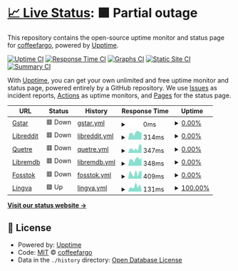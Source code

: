 # [📈 Live Status](https://demo.upptime.js.org): <!--live status--> **🟧 Partial outage**

This repository contains the open-source uptime monitor and status page for [coffeefargo](https://demo.upptime.js.org), powered by [Upptime](https://github.com/upptime/upptime).

[![Uptime CI](https://github.com/coffeefargo/sitestatus/workflows/Uptime%20CI/badge.svg)](https://github.com/coffeefargo/sitestatus/actions?query=workflow%3A%22Uptime+CI%22)
[![Response Time CI](https://github.com/coffeefargo/sitestatus/workflows/Response%20Time%20CI/badge.svg)](https://github.com/coffeefargo/sitestatus/actions?query=workflow%3A%22Response+Time+CI%22)
[![Graphs CI](https://github.com/coffeefargo/sitestatus/workflows/Graphs%20CI/badge.svg)](https://github.com/coffeefargo/sitestatus/actions?query=workflow%3A%22Graphs+CI%22)
[![Static Site CI](https://github.com/coffeefargo/sitestatus/workflows/Static%20Site%20CI/badge.svg)](https://github.com/coffeefargo/sitestatus/actions?query=workflow%3A%22Static+Site+CI%22)
[![Summary CI](https://github.com/coffeefargo/sitestatus/workflows/Summary%20CI/badge.svg)](https://github.com/coffeefargo/sitestatus/actions?query=workflow%3A%22Summary+CI%22)

With [Upptime](https://upptime.js.org), you can get your own unlimited and free uptime monitor and status page, powered entirely by a GitHub repository. We use [Issues](https://github.com/coffeefargo/sitestatus/issues) as incident reports, [Actions](https://github.com/coffeefargo/sitestatus/actions) as uptime monitors, and [Pages](https://demo.upptime.js.org) for the status page.

<!--start: status pages-->
<!-- This summary is generated by Upptime (https://github.com/upptime/upptime) -->
<!-- Do not edit this manually, your changes will be overwritten -->
<!-- prettier-ignore -->
| URL | Status | History | Response Time | Uptime |
| --- | ------ | ------- | ------------- | ------ |
| <img alt="" src="https://icons.duckduckgo.com/ip3/gstar.gq.ico" height="13"> [Gstar](https://gstar.gq) | 🟥 Down | [gstar.yml](https://github.com/coffeefargo/sitestatus/commits/HEAD/history/gstar.yml) | <details><summary><img alt="Response time graph" src="./graphs/gstar/response-time-week.png" height="20"> 0ms</summary><br><a href="https://coffeefargo.github.io/sitestatus/history/gstar"><img alt="Response time 691" src="https://img.shields.io/endpoint?url=https%3A%2F%2Fraw.githubusercontent.com%2Fcoffeefargo%2Fsitestatus%2FHEAD%2Fapi%2Fgstar%2Fresponse-time.json"></a><br><a href="https://coffeefargo.github.io/sitestatus/history/gstar"><img alt="24-hour response time 0" src="https://img.shields.io/endpoint?url=https%3A%2F%2Fraw.githubusercontent.com%2Fcoffeefargo%2Fsitestatus%2FHEAD%2Fapi%2Fgstar%2Fresponse-time-day.json"></a><br><a href="https://coffeefargo.github.io/sitestatus/history/gstar"><img alt="7-day response time 0" src="https://img.shields.io/endpoint?url=https%3A%2F%2Fraw.githubusercontent.com%2Fcoffeefargo%2Fsitestatus%2FHEAD%2Fapi%2Fgstar%2Fresponse-time-week.json"></a><br><a href="https://coffeefargo.github.io/sitestatus/history/gstar"><img alt="30-day response time 0" src="https://img.shields.io/endpoint?url=https%3A%2F%2Fraw.githubusercontent.com%2Fcoffeefargo%2Fsitestatus%2FHEAD%2Fapi%2Fgstar%2Fresponse-time-month.json"></a><br><a href="https://coffeefargo.github.io/sitestatus/history/gstar"><img alt="1-year response time 698" src="https://img.shields.io/endpoint?url=https%3A%2F%2Fraw.githubusercontent.com%2Fcoffeefargo%2Fsitestatus%2FHEAD%2Fapi%2Fgstar%2Fresponse-time-year.json"></a></details> | <details><summary><a href="https://coffeefargo.github.io/sitestatus/history/gstar">0.00%</a></summary><a href="https://coffeefargo.github.io/sitestatus/history/gstar"><img alt="All-time uptime 70.79%" src="https://img.shields.io/endpoint?url=https%3A%2F%2Fraw.githubusercontent.com%2Fcoffeefargo%2Fsitestatus%2FHEAD%2Fapi%2Fgstar%2Fuptime.json"></a><br><a href="https://coffeefargo.github.io/sitestatus/history/gstar"><img alt="24-hour uptime 0.00%" src="https://img.shields.io/endpoint?url=https%3A%2F%2Fraw.githubusercontent.com%2Fcoffeefargo%2Fsitestatus%2FHEAD%2Fapi%2Fgstar%2Fuptime-day.json"></a><br><a href="https://coffeefargo.github.io/sitestatus/history/gstar"><img alt="7-day uptime 0.00%" src="https://img.shields.io/endpoint?url=https%3A%2F%2Fraw.githubusercontent.com%2Fcoffeefargo%2Fsitestatus%2FHEAD%2Fapi%2Fgstar%2Fuptime-week.json"></a><br><a href="https://coffeefargo.github.io/sitestatus/history/gstar"><img alt="30-day uptime 0.00%" src="https://img.shields.io/endpoint?url=https%3A%2F%2Fraw.githubusercontent.com%2Fcoffeefargo%2Fsitestatus%2FHEAD%2Fapi%2Fgstar%2Fuptime-month.json"></a><br><a href="https://coffeefargo.github.io/sitestatus/history/gstar"><img alt="1-year uptime 37.78%" src="https://img.shields.io/endpoint?url=https%3A%2F%2Fraw.githubusercontent.com%2Fcoffeefargo%2Fsitestatus%2FHEAD%2Fapi%2Fgstar%2Fuptime-year.json"></a></details>
| <img alt="" src="https://icons.duckduckgo.com/ip3/libreddit0.herokuapp.com.ico" height="13"> [Libreddit](https://libreddit0.herokuapp.com) | 🟥 Down | [libreddit.yml](https://github.com/coffeefargo/sitestatus/commits/HEAD/history/libreddit.yml) | <details><summary><img alt="Response time graph" src="./graphs/libreddit/response-time-week.png" height="20"> 314ms</summary><br><a href="https://coffeefargo.github.io/sitestatus/history/libreddit"><img alt="Response time 262" src="https://img.shields.io/endpoint?url=https%3A%2F%2Fraw.githubusercontent.com%2Fcoffeefargo%2Fsitestatus%2FHEAD%2Fapi%2Flibreddit%2Fresponse-time.json"></a><br><a href="https://coffeefargo.github.io/sitestatus/history/libreddit"><img alt="24-hour response time 143" src="https://img.shields.io/endpoint?url=https%3A%2F%2Fraw.githubusercontent.com%2Fcoffeefargo%2Fsitestatus%2FHEAD%2Fapi%2Flibreddit%2Fresponse-time-day.json"></a><br><a href="https://coffeefargo.github.io/sitestatus/history/libreddit"><img alt="7-day response time 314" src="https://img.shields.io/endpoint?url=https%3A%2F%2Fraw.githubusercontent.com%2Fcoffeefargo%2Fsitestatus%2FHEAD%2Fapi%2Flibreddit%2Fresponse-time-week.json"></a><br><a href="https://coffeefargo.github.io/sitestatus/history/libreddit"><img alt="30-day response time 245" src="https://img.shields.io/endpoint?url=https%3A%2F%2Fraw.githubusercontent.com%2Fcoffeefargo%2Fsitestatus%2FHEAD%2Fapi%2Flibreddit%2Fresponse-time-month.json"></a><br><a href="https://coffeefargo.github.io/sitestatus/history/libreddit"><img alt="1-year response time 216" src="https://img.shields.io/endpoint?url=https%3A%2F%2Fraw.githubusercontent.com%2Fcoffeefargo%2Fsitestatus%2FHEAD%2Fapi%2Flibreddit%2Fresponse-time-year.json"></a></details> | <details><summary><a href="https://coffeefargo.github.io/sitestatus/history/libreddit">0.00%</a></summary><a href="https://coffeefargo.github.io/sitestatus/history/libreddit"><img alt="All-time uptime 4.24%" src="https://img.shields.io/endpoint?url=https%3A%2F%2Fraw.githubusercontent.com%2Fcoffeefargo%2Fsitestatus%2FHEAD%2Fapi%2Flibreddit%2Fuptime.json"></a><br><a href="https://coffeefargo.github.io/sitestatus/history/libreddit"><img alt="24-hour uptime 0.00%" src="https://img.shields.io/endpoint?url=https%3A%2F%2Fraw.githubusercontent.com%2Fcoffeefargo%2Fsitestatus%2FHEAD%2Fapi%2Flibreddit%2Fuptime-day.json"></a><br><a href="https://coffeefargo.github.io/sitestatus/history/libreddit"><img alt="7-day uptime 0.00%" src="https://img.shields.io/endpoint?url=https%3A%2F%2Fraw.githubusercontent.com%2Fcoffeefargo%2Fsitestatus%2FHEAD%2Fapi%2Flibreddit%2Fuptime-week.json"></a><br><a href="https://coffeefargo.github.io/sitestatus/history/libreddit"><img alt="30-day uptime 0.00%" src="https://img.shields.io/endpoint?url=https%3A%2F%2Fraw.githubusercontent.com%2Fcoffeefargo%2Fsitestatus%2FHEAD%2Fapi%2Flibreddit%2Fuptime-month.json"></a><br><a href="https://coffeefargo.github.io/sitestatus/history/libreddit"><img alt="1-year uptime 0.00%" src="https://img.shields.io/endpoint?url=https%3A%2F%2Fraw.githubusercontent.com%2Fcoffeefargo%2Fsitestatus%2FHEAD%2Fapi%2Flibreddit%2Fuptime-year.json"></a></details>
| <img alt="" src="https://icons.duckduckgo.com/ip3/quetre0.herokuapp.com.ico" height="13"> [Quetre](https://quetre0.herokuapp.com) | 🟥 Down | [quetre.yml](https://github.com/coffeefargo/sitestatus/commits/HEAD/history/quetre.yml) | <details><summary><img alt="Response time graph" src="./graphs/quetre/response-time-week.png" height="20"> 347ms</summary><br><a href="https://coffeefargo.github.io/sitestatus/history/quetre"><img alt="Response time 285" src="https://img.shields.io/endpoint?url=https%3A%2F%2Fraw.githubusercontent.com%2Fcoffeefargo%2Fsitestatus%2FHEAD%2Fapi%2Fquetre%2Fresponse-time.json"></a><br><a href="https://coffeefargo.github.io/sitestatus/history/quetre"><img alt="24-hour response time 168" src="https://img.shields.io/endpoint?url=https%3A%2F%2Fraw.githubusercontent.com%2Fcoffeefargo%2Fsitestatus%2FHEAD%2Fapi%2Fquetre%2Fresponse-time-day.json"></a><br><a href="https://coffeefargo.github.io/sitestatus/history/quetre"><img alt="7-day response time 347" src="https://img.shields.io/endpoint?url=https%3A%2F%2Fraw.githubusercontent.com%2Fcoffeefargo%2Fsitestatus%2FHEAD%2Fapi%2Fquetre%2Fresponse-time-week.json"></a><br><a href="https://coffeefargo.github.io/sitestatus/history/quetre"><img alt="30-day response time 255" src="https://img.shields.io/endpoint?url=https%3A%2F%2Fraw.githubusercontent.com%2Fcoffeefargo%2Fsitestatus%2FHEAD%2Fapi%2Fquetre%2Fresponse-time-month.json"></a><br><a href="https://coffeefargo.github.io/sitestatus/history/quetre"><img alt="1-year response time 230" src="https://img.shields.io/endpoint?url=https%3A%2F%2Fraw.githubusercontent.com%2Fcoffeefargo%2Fsitestatus%2FHEAD%2Fapi%2Fquetre%2Fresponse-time-year.json"></a></details> | <details><summary><a href="https://coffeefargo.github.io/sitestatus/history/quetre">0.00%</a></summary><a href="https://coffeefargo.github.io/sitestatus/history/quetre"><img alt="All-time uptime 4.24%" src="https://img.shields.io/endpoint?url=https%3A%2F%2Fraw.githubusercontent.com%2Fcoffeefargo%2Fsitestatus%2FHEAD%2Fapi%2Fquetre%2Fuptime.json"></a><br><a href="https://coffeefargo.github.io/sitestatus/history/quetre"><img alt="24-hour uptime 0.00%" src="https://img.shields.io/endpoint?url=https%3A%2F%2Fraw.githubusercontent.com%2Fcoffeefargo%2Fsitestatus%2FHEAD%2Fapi%2Fquetre%2Fuptime-day.json"></a><br><a href="https://coffeefargo.github.io/sitestatus/history/quetre"><img alt="7-day uptime 0.00%" src="https://img.shields.io/endpoint?url=https%3A%2F%2Fraw.githubusercontent.com%2Fcoffeefargo%2Fsitestatus%2FHEAD%2Fapi%2Fquetre%2Fuptime-week.json"></a><br><a href="https://coffeefargo.github.io/sitestatus/history/quetre"><img alt="30-day uptime 0.00%" src="https://img.shields.io/endpoint?url=https%3A%2F%2Fraw.githubusercontent.com%2Fcoffeefargo%2Fsitestatus%2FHEAD%2Fapi%2Fquetre%2Fuptime-month.json"></a><br><a href="https://coffeefargo.github.io/sitestatus/history/quetre"><img alt="1-year uptime 0.00%" src="https://img.shields.io/endpoint?url=https%3A%2F%2Fraw.githubusercontent.com%2Fcoffeefargo%2Fsitestatus%2FHEAD%2Fapi%2Fquetre%2Fuptime-year.json"></a></details>
| <img alt="" src="https://icons.duckduckgo.com/ip3/libremdb0.herokuapp.com.ico" height="13"> [Libremdb](https://libremdb0.herokuapp.com) | 🟥 Down | [libremdb.yml](https://github.com/coffeefargo/sitestatus/commits/HEAD/history/libremdb.yml) | <details><summary><img alt="Response time graph" src="./graphs/libremdb/response-time-week.png" height="20"> 348ms</summary><br><a href="https://coffeefargo.github.io/sitestatus/history/libremdb"><img alt="Response time 228" src="https://img.shields.io/endpoint?url=https%3A%2F%2Fraw.githubusercontent.com%2Fcoffeefargo%2Fsitestatus%2FHEAD%2Fapi%2Flibremdb%2Fresponse-time.json"></a><br><a href="https://coffeefargo.github.io/sitestatus/history/libremdb"><img alt="24-hour response time 426" src="https://img.shields.io/endpoint?url=https%3A%2F%2Fraw.githubusercontent.com%2Fcoffeefargo%2Fsitestatus%2FHEAD%2Fapi%2Flibremdb%2Fresponse-time-day.json"></a><br><a href="https://coffeefargo.github.io/sitestatus/history/libremdb"><img alt="7-day response time 348" src="https://img.shields.io/endpoint?url=https%3A%2F%2Fraw.githubusercontent.com%2Fcoffeefargo%2Fsitestatus%2FHEAD%2Fapi%2Flibremdb%2Fresponse-time-week.json"></a><br><a href="https://coffeefargo.github.io/sitestatus/history/libremdb"><img alt="30-day response time 253" src="https://img.shields.io/endpoint?url=https%3A%2F%2Fraw.githubusercontent.com%2Fcoffeefargo%2Fsitestatus%2FHEAD%2Fapi%2Flibremdb%2Fresponse-time-month.json"></a><br><a href="https://coffeefargo.github.io/sitestatus/history/libremdb"><img alt="1-year response time 250" src="https://img.shields.io/endpoint?url=https%3A%2F%2Fraw.githubusercontent.com%2Fcoffeefargo%2Fsitestatus%2FHEAD%2Fapi%2Flibremdb%2Fresponse-time-year.json"></a></details> | <details><summary><a href="https://coffeefargo.github.io/sitestatus/history/libremdb">0.00%</a></summary><a href="https://coffeefargo.github.io/sitestatus/history/libremdb"><img alt="All-time uptime 4.25%" src="https://img.shields.io/endpoint?url=https%3A%2F%2Fraw.githubusercontent.com%2Fcoffeefargo%2Fsitestatus%2FHEAD%2Fapi%2Flibremdb%2Fuptime.json"></a><br><a href="https://coffeefargo.github.io/sitestatus/history/libremdb"><img alt="24-hour uptime 0.00%" src="https://img.shields.io/endpoint?url=https%3A%2F%2Fraw.githubusercontent.com%2Fcoffeefargo%2Fsitestatus%2FHEAD%2Fapi%2Flibremdb%2Fuptime-day.json"></a><br><a href="https://coffeefargo.github.io/sitestatus/history/libremdb"><img alt="7-day uptime 0.00%" src="https://img.shields.io/endpoint?url=https%3A%2F%2Fraw.githubusercontent.com%2Fcoffeefargo%2Fsitestatus%2FHEAD%2Fapi%2Flibremdb%2Fuptime-week.json"></a><br><a href="https://coffeefargo.github.io/sitestatus/history/libremdb"><img alt="30-day uptime 0.00%" src="https://img.shields.io/endpoint?url=https%3A%2F%2Fraw.githubusercontent.com%2Fcoffeefargo%2Fsitestatus%2FHEAD%2Fapi%2Flibremdb%2Fuptime-month.json"></a><br><a href="https://coffeefargo.github.io/sitestatus/history/libremdb"><img alt="1-year uptime 0.00%" src="https://img.shields.io/endpoint?url=https%3A%2F%2Fraw.githubusercontent.com%2Fcoffeefargo%2Fsitestatus%2FHEAD%2Fapi%2Flibremdb%2Fuptime-year.json"></a></details>
| <img alt="" src="https://icons.duckduckgo.com/ip3/fosstok.herokuapp.com.ico" height="13"> [Fosstok](https://fosstok.herokuapp.com) | 🟥 Down | [fosstok.yml](https://github.com/coffeefargo/sitestatus/commits/HEAD/history/fosstok.yml) | <details><summary><img alt="Response time graph" src="./graphs/fosstok/response-time-week.png" height="20"> 409ms</summary><br><a href="https://coffeefargo.github.io/sitestatus/history/fosstok"><img alt="Response time 270" src="https://img.shields.io/endpoint?url=https%3A%2F%2Fraw.githubusercontent.com%2Fcoffeefargo%2Fsitestatus%2FHEAD%2Fapi%2Ffosstok%2Fresponse-time.json"></a><br><a href="https://coffeefargo.github.io/sitestatus/history/fosstok"><img alt="24-hour response time 402" src="https://img.shields.io/endpoint?url=https%3A%2F%2Fraw.githubusercontent.com%2Fcoffeefargo%2Fsitestatus%2FHEAD%2Fapi%2Ffosstok%2Fresponse-time-day.json"></a><br><a href="https://coffeefargo.github.io/sitestatus/history/fosstok"><img alt="7-day response time 409" src="https://img.shields.io/endpoint?url=https%3A%2F%2Fraw.githubusercontent.com%2Fcoffeefargo%2Fsitestatus%2FHEAD%2Fapi%2Ffosstok%2Fresponse-time-week.json"></a><br><a href="https://coffeefargo.github.io/sitestatus/history/fosstok"><img alt="30-day response time 398" src="https://img.shields.io/endpoint?url=https%3A%2F%2Fraw.githubusercontent.com%2Fcoffeefargo%2Fsitestatus%2FHEAD%2Fapi%2Ffosstok%2Fresponse-time-month.json"></a><br><a href="https://coffeefargo.github.io/sitestatus/history/fosstok"><img alt="1-year response time 226" src="https://img.shields.io/endpoint?url=https%3A%2F%2Fraw.githubusercontent.com%2Fcoffeefargo%2Fsitestatus%2FHEAD%2Fapi%2Ffosstok%2Fresponse-time-year.json"></a></details> | <details><summary><a href="https://coffeefargo.github.io/sitestatus/history/fosstok">0.00%</a></summary><a href="https://coffeefargo.github.io/sitestatus/history/fosstok"><img alt="All-time uptime 4.23%" src="https://img.shields.io/endpoint?url=https%3A%2F%2Fraw.githubusercontent.com%2Fcoffeefargo%2Fsitestatus%2FHEAD%2Fapi%2Ffosstok%2Fuptime.json"></a><br><a href="https://coffeefargo.github.io/sitestatus/history/fosstok"><img alt="24-hour uptime 0.00%" src="https://img.shields.io/endpoint?url=https%3A%2F%2Fraw.githubusercontent.com%2Fcoffeefargo%2Fsitestatus%2FHEAD%2Fapi%2Ffosstok%2Fuptime-day.json"></a><br><a href="https://coffeefargo.github.io/sitestatus/history/fosstok"><img alt="7-day uptime 0.00%" src="https://img.shields.io/endpoint?url=https%3A%2F%2Fraw.githubusercontent.com%2Fcoffeefargo%2Fsitestatus%2FHEAD%2Fapi%2Ffosstok%2Fuptime-week.json"></a><br><a href="https://coffeefargo.github.io/sitestatus/history/fosstok"><img alt="30-day uptime 0.00%" src="https://img.shields.io/endpoint?url=https%3A%2F%2Fraw.githubusercontent.com%2Fcoffeefargo%2Fsitestatus%2FHEAD%2Fapi%2Ffosstok%2Fuptime-month.json"></a><br><a href="https://coffeefargo.github.io/sitestatus/history/fosstok"><img alt="1-year uptime 0.00%" src="https://img.shields.io/endpoint?url=https%3A%2F%2Fraw.githubusercontent.com%2Fcoffeefargo%2Fsitestatus%2FHEAD%2Fapi%2Ffosstok%2Fuptime-year.json"></a></details>
| <img alt="" src="https://icons.duckduckgo.com/ip3/lingva-translate-steel.vercel.app.ico" height="13"> [Lingva](https://lingva-translate-steel.vercel.app) | 🟩 Up | [lingva.yml](https://github.com/coffeefargo/sitestatus/commits/HEAD/history/lingva.yml) | <details><summary><img alt="Response time graph" src="./graphs/lingva/response-time-week.png" height="20"> 131ms</summary><br><a href="https://coffeefargo.github.io/sitestatus/history/lingva"><img alt="Response time 159" src="https://img.shields.io/endpoint?url=https%3A%2F%2Fraw.githubusercontent.com%2Fcoffeefargo%2Fsitestatus%2FHEAD%2Fapi%2Flingva%2Fresponse-time.json"></a><br><a href="https://coffeefargo.github.io/sitestatus/history/lingva"><img alt="24-hour response time 132" src="https://img.shields.io/endpoint?url=https%3A%2F%2Fraw.githubusercontent.com%2Fcoffeefargo%2Fsitestatus%2FHEAD%2Fapi%2Flingva%2Fresponse-time-day.json"></a><br><a href="https://coffeefargo.github.io/sitestatus/history/lingva"><img alt="7-day response time 131" src="https://img.shields.io/endpoint?url=https%3A%2F%2Fraw.githubusercontent.com%2Fcoffeefargo%2Fsitestatus%2FHEAD%2Fapi%2Flingva%2Fresponse-time-week.json"></a><br><a href="https://coffeefargo.github.io/sitestatus/history/lingva"><img alt="30-day response time 126" src="https://img.shields.io/endpoint?url=https%3A%2F%2Fraw.githubusercontent.com%2Fcoffeefargo%2Fsitestatus%2FHEAD%2Fapi%2Flingva%2Fresponse-time-month.json"></a><br><a href="https://coffeefargo.github.io/sitestatus/history/lingva"><img alt="1-year response time 155" src="https://img.shields.io/endpoint?url=https%3A%2F%2Fraw.githubusercontent.com%2Fcoffeefargo%2Fsitestatus%2FHEAD%2Fapi%2Flingva%2Fresponse-time-year.json"></a></details> | <details><summary><a href="https://coffeefargo.github.io/sitestatus/history/lingva">100.00%</a></summary><a href="https://coffeefargo.github.io/sitestatus/history/lingva"><img alt="All-time uptime 100.00%" src="https://img.shields.io/endpoint?url=https%3A%2F%2Fraw.githubusercontent.com%2Fcoffeefargo%2Fsitestatus%2FHEAD%2Fapi%2Flingva%2Fuptime.json"></a><br><a href="https://coffeefargo.github.io/sitestatus/history/lingva"><img alt="24-hour uptime 100.00%" src="https://img.shields.io/endpoint?url=https%3A%2F%2Fraw.githubusercontent.com%2Fcoffeefargo%2Fsitestatus%2FHEAD%2Fapi%2Flingva%2Fuptime-day.json"></a><br><a href="https://coffeefargo.github.io/sitestatus/history/lingva"><img alt="7-day uptime 100.00%" src="https://img.shields.io/endpoint?url=https%3A%2F%2Fraw.githubusercontent.com%2Fcoffeefargo%2Fsitestatus%2FHEAD%2Fapi%2Flingva%2Fuptime-week.json"></a><br><a href="https://coffeefargo.github.io/sitestatus/history/lingva"><img alt="30-day uptime 100.00%" src="https://img.shields.io/endpoint?url=https%3A%2F%2Fraw.githubusercontent.com%2Fcoffeefargo%2Fsitestatus%2FHEAD%2Fapi%2Flingva%2Fuptime-month.json"></a><br><a href="https://coffeefargo.github.io/sitestatus/history/lingva"><img alt="1-year uptime 100.00%" src="https://img.shields.io/endpoint?url=https%3A%2F%2Fraw.githubusercontent.com%2Fcoffeefargo%2Fsitestatus%2FHEAD%2Fapi%2Flingva%2Fuptime-year.json"></a></details>

<!--end: status pages-->

[**Visit our status website →**](https://demo.upptime.js.org)

## 📄 License

- Powered by: [Upptime](https://github.com/upptime/upptime)
- Code: [MIT](./LICENSE) © [coffeefargo](https://demo.upptime.js.org)
- Data in the `./history` directory: [Open Database License](https://opendatacommons.org/licenses/odbl/1-0/)
